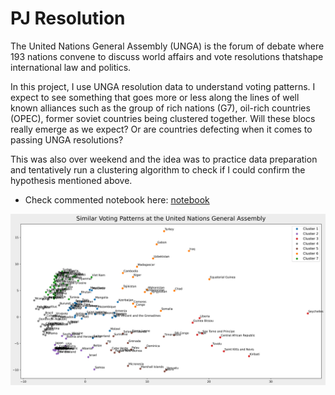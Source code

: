 # PJ Resolution
The United Nations General Assembly (UNGA) is the forum of debate where 193 nations convene to discuss world affairs and vote resolutions thatshape international law and politics.
<p>
In this project, I use UNGA resolution data to understand voting patterns. I expect to see something that goes more or less along the lines of well known alliances such as the group of rich nations (G7), oil-rich countries (OPEC), former soviet countries being clustered together. Will these blocs really emerge as we expect? Or are countries defecting when it comes to passing UNGA resolutions?
  
This was also over weekend and the idea was to practice data preparation and tentatively run a clustering algorithm to check if I could confirm the hypothesis mentioned above.  

  - Check commented notebook here: [notebook](pj_resolution_analysis.ipynb)

![unga.png](unga.png)

